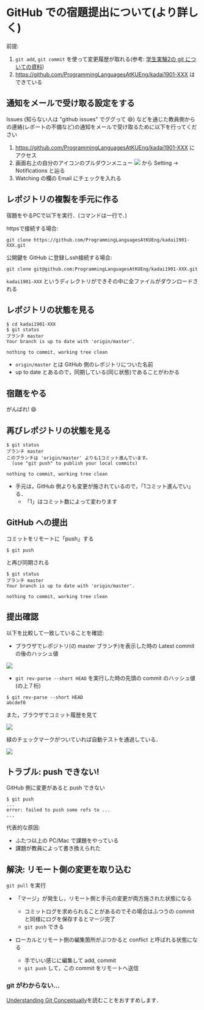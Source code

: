 # GitHub での宿題提出について(より詳しく)

前提:
1. `git add`, `git commit` を使って変更履歴が取れる(参考: [学生実験2の git についての資料](http://www.ii.ist.i.kyoto-u.ac.jp/le2soft/wiki/index.php?plugin=attach&refer=%E8%A8%88%E7%AE%97%E6%A9%9F%E7%A7%91%E5%AD%A6%E5%AE%9F%E9%A8%932%28%E5%B7%A5%E5%AD%A6%E9%83%A8%E6%83%85%E5%A0%B1%E5%AD%A6%E7%A7%91%E8%A8%88%E7%AE%97%E6%A9%9F%E7%A7%91%E5%AD%A6%E3%82%B3%E3%83%BC%E3%82%B9%29&openfile=2017-git.pdf))
2. https://github.com/ProgrammingLanguagesAtKUEng/kadai1901-XXX はできている

## 通知をメールで受け取る設定をする

Issues (知らない人は "github issues" でググって :smile:) などを通じた教員側からの連絡(レポートの不備など)の通知をメールで受け取るために以下を行ってください

1. https://github.com/ProgrammingLanguagesAtKUEng/kadai1901-XXX にアクセス
1. 画面右上の自分のアイコンのプルダウンメニュー ![](png/PersonalSetting.png) から Setting → Notifications と辿る
1. Watching の欄の Email にチェックを入れる

## レポジトリの複製を手元に作る

宿題をやるPCで以下を実行．(コマンドは一行で．)

httpsで接続する場合:
~~~
git clone https://github.com/ProgrammingLanguagesAtKUEng/kadai1901-XXX.git
~~~

公開鍵を GitHub に登録しssh接続する場合:
~~~
git clone git@github.com:ProgrammingLanguagesAtKUEng/kadai1901-XXX.git
~~~

`kadai1901-XXX` というディレクトリができその中に全ファイルがダウンロードされる

## レポジトリの状態を見る

~~~
$ cd kadai1901-XXX
$ git status
ブランチ master
Your branch is up to date with 'origin/master'.

nothing to commit, working tree clean
~~~
* `origin/master` とは GitHub 側のレポジトリについた名前
* up to date とあるので，同期している(同じ状態)であることがわかる

## 宿題をやる

がんばれ! :smile:

## 再びレポジトリの状態を見る

~~~
$ git status
ブランチ master
このブランチは 'origin/master' よりも1コミット進んでいます。
  (use "git push" to publish your local commits)

nothing to commit, working tree clean
~~~
* 手元は，GitHub 側よりも変更が施されているので，「1コミット進んでい」る．
    * 「1」はコミット数によって変わります

## GitHub への提出

コミットをリモートに「push」する
~~~
$ git push
~~~
と再び同期される
~~~
$ git status
ブランチ master
Your branch is up to date with 'origin/master'.

nothing to commit, working tree clean
~~~

## 提出確認
以下を比較して一致していることを確認:

* ブラウザでレポジトリ(の master ブランチ)を表示した時の Latest commit の後のハッシュ値

![](png/LatestCommit.png)

* `git rev-parse --short HEAD` を実行した時の先頭の commit のハッシュ値(の上７桁)

~~~
$ git rev-parse --short HEAD
abcdef0
~~~

また，ブラウザでコミット履歴を見て

![](png/CommitList.png)

緑のチェックマークがついていれば自動テストを通過している．

![](png/CIresult.png)


## トラブル: push できない!
GitHub 側に変更があると push できない
~~~
$ git push
...
error: failed to push some refs to ...
...
~~~

代表的な原因:
* ふたつ以上の PC/Mac で課題をやっている
* 課題が教員によって書き換えられた

## 解決: リモート側の変更を取り込む

`git pull` を実行

* 「マージ」が発生し，リモート側と手元の変更が両方施された状態になる
  * コミットログを求められることがあるのでその場合はふつうの commit と同様にログを保存するとマージ完了
  * `git push` できる

* ローカルとリモート側の編集箇所がぶつかると conflict と呼ばれる状態になる
  * 手でいい感じに編集して add, commit
  * `git push` して，この commit をリモートへ送信

### git がわからない…

[Understanding Git Conceptually](https://www.sbf5.com/~cduan/technical/git/)を読むことをおすすめします．
